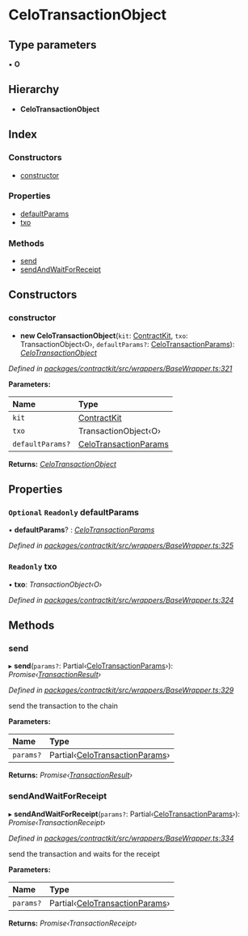 # CeloTransactionObject

## Type parameters

▪ **O**

## Hierarchy

* **CeloTransactionObject**

## Index

### Constructors

* [constructor]()

### Properties

* [defaultParams]()
* [txo]()

### Methods

* [send]()
* [sendAndWaitForReceipt]()

## Constructors

### constructor

+ **new CeloTransactionObject**\(`kit`: [ContractKit](), `txo`: TransactionObject‹O›, `defaultParams?`: [CeloTransactionParams](_wrappers_basewrapper_.md#celotransactionparams)\): [_CeloTransactionObject_]()

_Defined in_ [_packages/contractkit/src/wrappers/BaseWrapper.ts:321_](https://github.com/celo-org/celo-monorepo/blob/master/packages/contractkit/src/wrappers/BaseWrapper.ts#L321)

**Parameters:**

| Name | Type |
| :--- | :--- |
| `kit` | [ContractKit]() |
| `txo` | TransactionObject‹O› |
| `defaultParams?` | [CeloTransactionParams](_wrappers_basewrapper_.md#celotransactionparams) |

**Returns:** [_CeloTransactionObject_]()

## Properties

### `Optional` `Readonly` defaultParams

• **defaultParams**? : [_CeloTransactionParams_](_wrappers_basewrapper_.md#celotransactionparams)

_Defined in_ [_packages/contractkit/src/wrappers/BaseWrapper.ts:325_](https://github.com/celo-org/celo-monorepo/blob/master/packages/contractkit/src/wrappers/BaseWrapper.ts#L325)

### `Readonly` txo

• **txo**: _TransactionObject‹O›_

_Defined in_ [_packages/contractkit/src/wrappers/BaseWrapper.ts:324_](https://github.com/celo-org/celo-monorepo/blob/master/packages/contractkit/src/wrappers/BaseWrapper.ts#L324)

## Methods

### send

▸ **send**\(`params?`: Partial‹[CeloTransactionParams](_wrappers_basewrapper_.md#celotransactionparams)›\): _Promise‹_[_TransactionResult_]()_›_

_Defined in_ [_packages/contractkit/src/wrappers/BaseWrapper.ts:329_](https://github.com/celo-org/celo-monorepo/blob/master/packages/contractkit/src/wrappers/BaseWrapper.ts#L329)

send the transaction to the chain

**Parameters:**

| Name | Type |
| :--- | :--- |
| `params?` | Partial‹[CeloTransactionParams](_wrappers_basewrapper_.md#celotransactionparams)› |

**Returns:** _Promise‹_[_TransactionResult_]()_›_

### sendAndWaitForReceipt

▸ **sendAndWaitForReceipt**\(`params?`: Partial‹[CeloTransactionParams](_wrappers_basewrapper_.md#celotransactionparams)›\): _Promise‹TransactionReceipt›_

_Defined in_ [_packages/contractkit/src/wrappers/BaseWrapper.ts:334_](https://github.com/celo-org/celo-monorepo/blob/master/packages/contractkit/src/wrappers/BaseWrapper.ts#L334)

send the transaction and waits for the receipt

**Parameters:**

| Name | Type |
| :--- | :--- |
| `params?` | Partial‹[CeloTransactionParams](_wrappers_basewrapper_.md#celotransactionparams)› |

**Returns:** _Promise‹TransactionReceipt›_

